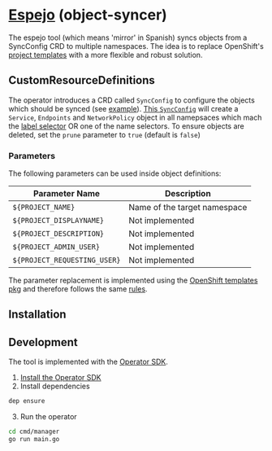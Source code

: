 # [Espejo](https://es.wikipedia.org/wiki/Espejo) (object-syncer)

The espejo tool (which means 'mirror' in Spanish) syncs objects from a SyncConfig CRD to multiple namespaces. The idea is to replace OpenShift's [project templates](https://docs.openshift.com/container-platform/3.11/admin_guide/managing_projects.html#modifying-the-template-for-new-projects) with a more flexible and robust solution.

## CustomResourceDefinitions
The operator introduces a CRD called `SyncConfig` to configure the objects which should be synced (see [example](deploy/crds/sync_v1alpha1_syncconfig_cr.yaml)).
[This `SyncConfig`](deploy/crds/sync_v1alpha1_syncconfig_cr.yaml) will create a `Service`, `Endpoints` and `NetworkPolicy` object in all namepsaces which mach the [label selector](https://v1-9.docs.kubernetes.io/docs/reference/generated/kubernetes-api/v1.9/#labelselector-v1-meta) OR one of the name selectors.
To ensure objects are deleted, set the `prune` parameter to `true` (default is `false`)

### Parameters
The following parameters can be used inside object definitions:

| Parameter Name               | Description                  |
|------------------------------|------------------------------|
| `${PROJECT_NAME}`            | Name of the target namespace |
| `${PROJECT_DISPLAYNAME}`     | Not implemented              |
| `${PROJECT_DESCRIPTION}`     | Not implemented              |
| `${PROJECT_ADMIN_USER}`      | Not implemented              |
| `${PROJECT_REQUESTING_USER}` | Not implemented              |

The parameter replacement is implemented using the [OpenShift templates pkg](https://github.com/openshift/origin/tree/master/pkg/template/templateprocessing) and therefore follows the same [rules](https://docs.openshift.com/container-platform/3.9/dev_guide/templates.html#writing-parameters).

## Installation


## Development
The tool is implemented with the [Operator SDK](https://github.com/operator-framework/operator-sdk).

1. [Install the Operator SDK](https://github.com/operator-framework/operator-sdk/blob/master/doc/user-guide.md#install-the-operator-sdk-cli)
2. Install dependencies
```bash
dep ensure
```
3. Run the operator
```bash
cd cmd/manager
go run main.go
```
